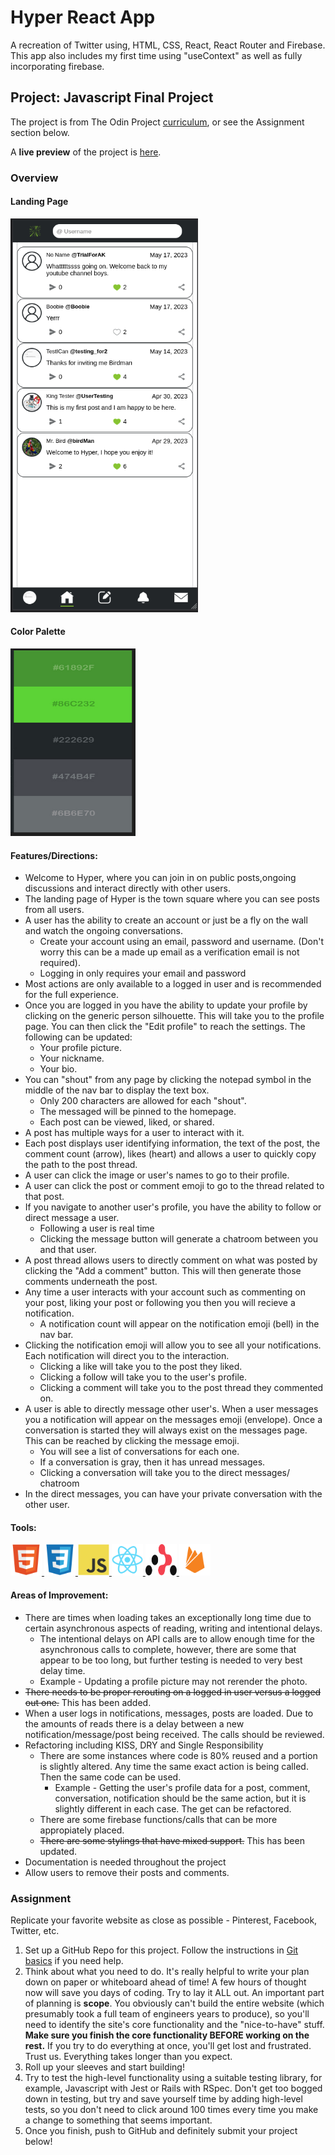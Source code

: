 # Hyper React App

A recreation of Twitter using, HTML, CSS, React, React Router and Firebase. This app also includes my first time using "useContext" as well as fully incorporating firebase.

## Project: Javascript Final Project

The project is from The Odin Project [curriculum](https://www.theodinproject.com/lessons/node-path-javascript-javascript-final-project), or see the Assignment section below.

A **live preview** of the project is [here](https://lucasstinson.github.io/hyper/).

### Overview

#### **Landing Page**

<p align="left"> 
<img src="./src/assets/images/landingPage.png" alt="html5" width="300" height="630"/> 
</p>

#### **Color Palette**

<p align="left"> 
<img src="./src/assets/images/colorPalette.png" alt="html5" width="200" height="300"/> 
</p>

#### **Features/Directions:**

- Welcome to Hyper, where you can join in on public posts,ongoing discussions and interact directly with other users.
- The landing page of Hyper is the town square where you can see posts from all users.
- A user has the ability to create an account or just be a fly on the wall and watch the ongoing conversations.
  - Create your account using an email, password and username. (Don't worry this can be a made up email as a verification email is not required).
  - Logging in only requires your email and password
- Most actions are only available to a logged in user and is recommended for the full experience.
- Once you are logged in you have the ability to update your profile by clicking on the generic person silhouette. This will take you to the profile page. You can then click the "Edit profile" to reach the settings. The following can be updated:
  - Your profile picture.
  - Your nickname.
  - Your bio.
- You can "shout" from any page by clicking the notepad symbol in the middle of the nav bar to display the text box.
  - Only 200 characters are allowed for each "shout".
  - The messaged will be pinned to the homepage.
  - Each post can be viewed, liked, or shared.
- A post has multiple ways for a user to interact with it.
- Each post displays user identifying information, the text of the post, the comment count (arrow), likes (heart) and allows a user to quickly copy the path to the post thread.
- A user can click the image or user's names to go to their profile.
- A user can click the post or comment emoji to go to the thread related to that post.
- If you navigate to another user's profile, you have the ability to follow or direct message a user.
  - Following a user is real time
  - Clicking the message button will generate a chatroom between you and that user.
- A post thread allows users to directly comment on what was posted by clicking the "Add a comment" button. This will then generate those comments underneath the post.
- Any time a user interacts with your account such as commenting on your post, liking your post or following you then you will recieve a notification.
  - A notification count will appear on the notification emoji (bell) in the nav bar.
- Clicking the notification emoji will allow you to see all your notifications. Each notification will direct you to the interaction.
  - Clicking a like will take you to the post they liked.
  - Clicking a follow will take you to the user's profile.
  - Clicking a comment will take you to the post thread they commented on.
- A user is able to directly message other user's. When a user messages you a notification will appear on the messages emoji (envelope). Once a conversation is started they will always exist on the messages page. This can be reached by clicking the message emoji.
  - You will see a list of conversations for each one.
  - If a conversation is gray, then it has unread messages.
  - Clicking a conversation will take you to the direct messages/ chatroom
- In the direct messages, you can have your private conversation with the other user.

#### **Tools:**

<p align="left"> 
<a href="https://developer.mozilla.org/en-US/docs/Web/HTML" target="_blank"> <img src="https://raw.githubusercontent.com/devicons/devicon/master/icons/html5/html5-original.svg" alt="html5" width="50" height="50"/> </a> 
<a href="https://developer.mozilla.org/en-US/docs/Web/CSS" target="_blank"> <img src="https://raw.githubusercontent.com/devicons/devicon/master/icons/css3/css3-original.svg" alt="css3" width="50" height="50"/> </a>
<a href="https://developer.mozilla.org/en-US/docs/Web/JavaScript" target="_blank"> <img src="https://raw.githubusercontent.com/devicons/devicon/master/icons/javascript/javascript-original.svg" alt="javascript" width="50" height="50"/> </a>
<a href="https://reactjs.org/" target="_blank"> <img src="https://raw.githubusercontent.com/devicons/devicon/master/icons/react/react-original.svg" alt="react" width="50" height="50"/> </a>
<a href=https://reactrouter.com/en/main target="_blank"> <img src="./src/assets/images/react-router.svg" alt="react-router" width="50" height="50"/> </a>
<a href="https://firebase.google.com/" target="_blank"> <img src="https://raw.githubusercontent.com/devicons/devicon/1119b9f84c0290e0f0b38982099a2bd027a48bf1/icons/firebase/firebase-plain.svg" alt="firebase" width="50" height="50"/> </a>
</p>

#### **Areas of Improvement:**

- There are times when loading takes an exceptionally long time due to certain asynchronous aspects of reading, writing and intentional delays.
  - The intentional delays on API calls are to allow enough time for the asynchronous calls to complete, however, there are some that appear to be too long, but further testing is needed to very best delay time.
  - Example - Updating a profile picture may not rerender the photo.
- ~~There needs to be proper rerouting on a logged in user versus a logged out one.~~ This has been added.
- When a user logs in notifications, messages, posts are loaded. Due to the amounts of reads there is a delay between a new notification/message/post being received. The calls should be reviewed.
- Refactoring including KISS, DRY and Single Responsibility
  - There are some instances where code is 80% reused and a portion is slightly altered. Any time the same exact action is being called. Then the same code can be used.
    - Example - Getting the user's profile data for a post, comment, conversation, notification should be the same action, but it is slightly different in each case. The get can be refactored.
  - There are some firebase functions/calls that can be more appropiately placed.
  - ~~There are some stylings that have mixed support.~~ This has been updated.
- Documentation is needed throughout the project
- Allow users to remove their posts and comments.

### Assignment

<div class="lesson-content__panel" markdown="1">
Replicate your favorite website as close as possible - Pinterest, Facebook, Twitter, etc.

1. Set up a GitHub Repo for this project. Follow the instructions in [Git basics](https://www.theodinproject.com/paths/foundations/courses/foundations/lessons/git-basics) if you need help.
2. Think about what you need to do. It's really helpful to write your plan down on paper or whiteboard ahead of time! A few hours of thought now will save you days of coding. Try to lay it ALL out. An important part of planning is **scope**. You obviously can't build the entire website (which presumably took a full team of engineers years to produce), so you'll need to identify the site's core functionality and the "nice-to-have" stuff. **Make sure you finish the core functionality BEFORE working on the rest.** If you try to do everything at once, you'll get lost and frustrated. Trust us. Everything takes longer than you expect.
3. Roll up your sleeves and start building!
4. Try to test the high-level functionality using a suitable testing library, for example, Javascript with Jest or Rails with RSpec. Don't get too bogged down in testing, but try and save yourself time by adding high-level tests, so you don't need to click around 100 times every time you make a change to something that seems important.
5. Once you finish, push to GitHub and definitely submit your project below!
</div>

